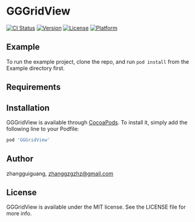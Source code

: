 # GGGridView

[![CI Status](https://img.shields.io/travis/zhangguiguang/GGGridView.svg?style=flat)](https://travis-ci.org/zhangguiguang/GGGridView)
[![Version](https://img.shields.io/cocoapods/v/GGGridView.svg?style=flat)](https://cocoapods.org/pods/GGGridView)
[![License](https://img.shields.io/cocoapods/l/GGGridView.svg?style=flat)](https://cocoapods.org/pods/GGGridView)
[![Platform](https://img.shields.io/cocoapods/p/GGGridView.svg?style=flat)](https://cocoapods.org/pods/GGGridView)

## Example

To run the example project, clone the repo, and run `pod install` from the Example directory first.

## Requirements

## Installation

GGGridView is available through [CocoaPods](https://cocoapods.org). To install
it, simply add the following line to your Podfile:

```ruby
pod 'GGGridView'
```

## Author

zhangguiguang, zhanggzgzhz@gmail.com

## License

GGGridView is available under the MIT license. See the LICENSE file for more info.

